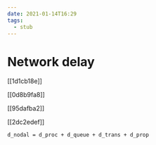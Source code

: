```yaml
---
date: 2021-01-14T16:29
tags: 
  - stub
---
```


# Network delay

[[1d1cb18e]]

[[0d8b9fa8]]

[[95dafba2]]

[[2dc2edef]]

```
d_nodal = d_proc + d_queue + d_trans + d_prop
```
